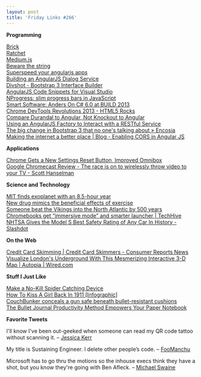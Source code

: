 ```yaml
---
layout: post
title: 'Friday Links #266'
---
```

**Programming**

[Brick](http://mozilla.github.io/brick/?utm_medium=email&utm_source=javascriptweekly)  
[Ratchet](http://maker.github.io/ratchet/)  
[Medium.js](http://jakiestfu.github.io/Medium.js/)  
[Beware the string](http://joeduffyblog.com/2012/10/30/beware-the-string/)  
[Superspeed your angularjs apps](http://orangevolt.blogspot.com/2013/08/superspeed-your-angularjs-apps.html)  
[Building an AngularJS Dialog Service](http://weblogs.asp.net/dwahlin/archive/2013/08/19/building-an-angularjs-dialog-service.aspx)  
[Divshot - Bootstrap 3 Interface Builder](http://www.divshot.com/bootstrap3.html?utm_medium=email&utm_source=html5weekly)  
[AngularJS Code Snippets for Visual Studio](http://www.johnpapa.net/angularjs-code-snippets-for-visual-studio/)  
[NProgress: slim progress bars in JavaScript](http://ricostacruz.com/nprogress/)  
[Smart Software: Anders On C# 6.0 at BUILD 2013](http://wesnerm.blogs.com/net_undocumented/2013/07/anders-on-c-60-at-build-2013.html)  
[Chrome DevTools Revolutions 2013 - HTML5 Rocks](http://www.html5rocks.com/en/tutorials/developertools/revolutions2013/)  
[Compare Durandal to Angular, Not Knockout to Angular](http://www.johnpapa.net/compare-durandal-to-angular-not-knockout-to-angular/)  
[Using an AngularJS Factory to Interact with a RESTful Service](http://weblogs.asp.net/dwahlin/archive/2013/08/16/using-an-angularjs-factory-to-interact-with-a-restful-service.aspx)  
[The big change in Bootstrap 3 that no one's talking about » Encosia](http://encosia.com/the-big-change-in-bootstrap-3-that-no-ones-talking-about/)  
[Making the internet a better place | Blog - Enabling CORS in Angular JS](http://better-inter.net/enabling-cors-in-angular-js/)

**Applications**

[Chrome Gets a New Settings Reset Button, Improved Omnibox](http://lifehacker.com/today-google-rolled-out-an-update-for-chrome-that-allo-1172682310)  
[Google Chromecast Review - The race is on to wirelessly throw video to your TV - Scott Hanselman](http://www.hanselman.com/blog/GoogleChromecastReviewTheRaceIsOnToWirelesslyThrowVideoToYourTV.aspx)  


**Science and Technology**

[MIT finds exoplanet with an 8.5-hour year](http://www.gizmag.com/kepler-78b/28753/)  
[New drug mimics the beneficial effects of exercise](http://www.gizmag.com/scripps-drug-sr9009-exercise-mimic/28651/)  
[Someone beat the Vikings into the North Atlantic by 500 years](http://arstechnica.com/science/2013/08/someone-beat-the-vikings-into-the-north-atlantic-by-500-years/)  
[Chromebooks get “immersive mode” and smarter launcher | TechHive](http://www.pcworld.com/article/2047329/chromebooks-get-immersive-mode-and-smarter-launcher.html)  
[NHTSA Gives the Model S Best Safety Rating of Any Car In History - Slashdot](http://tech.slashdot.org/story/13/08/20/162203/nhtsa-gives-the-model-s-best-safety-rating-of-any-car-in-history)

**On the Web**

[Credit Card Skimming | Credit Card Skimmers - Consumer Reports News](http://www.consumerreports.org/cro/2013/08/credit-card-skimming-at-gas-pumps/index.htm)  
[Visualize London's Underground With This Mesmerizing Interactive 3-D Map | Autopia | Wired.com](http://www.wired.com/autopia/2013/08/london-underground-3d-map/)

**Stuff I Just Like**

[Make a No-Kill Spider Catching Device](http://lifehacker.com/make-a-no-kill-spider-catching-device-1179988064)  
[How To Kiss A Girl Back In 1911 [Infographic]](http://www.bitrebels.com/lifestyle/how-to-kiss-a-girl-in-1911-infographic/)  
[CouchBunker conceals a gun safe beneath bullet-resistant cushions](http://www.gizmag.com/couchbunker-gun-safe-furniture/28758/)  
[The Bullet Journal Productivity Method Empowers Your Paper Notebook](http://lifehacker.com/the-bullet-journal-productivity-method-empowers-your-pa-1169313228)

**Favorite Tweets**

I'll know I've been out-geeked when someone can read my QR code tattoo without scanning it. – [Jessica Kerr](https://twitter.com/jessitron/status/356151420401090560)

My title is Sustaining Engineer. I delete other people’s code. – [FooManchu](https://twitter.com/haughtydingle/status/366011821351649280)

Microsoft has to go thru the motions so the inhouse execs think they have a shot, but you know they're going with Ben Afleck. – [Michael Swaine](https://twitter.com/pragpub/status/370941730918367233)
